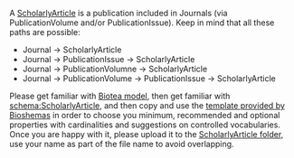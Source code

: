 A [ScholarlyArticle](https://schema.org/ScholarlyArticle) is a publication included in Journals (via PublicationVolume and/or PublicationIssue). Keep in mind that all these paths are possible:
* Journal -> ScholarlyArticle
* Journal -> PublicationIssue -> ScholarlyArticle
* Journal -> PublicationVolumne -> ScholarlyArticle
* Journal -> PublicationVolume -> PublicationIssue -> ScholarlyArticle

Please get familiar with [Biotea model](https://drive.google.com/drive/folders/1AYKXrowHpsF9cstn0FeJhpbgfi9T_MeC), 
then get familiar with [schema:ScholarlyArticle](https://schema.org/ScholarlyArticle), and then copy and use the [template provided by Bioshemas](./template.md) 
in order to choose you minimum, recommended and optional properties with cardinalities and suggestions on controlled vocabularies. 
Once you are happy with it, please upload it to the [ScholarlyArticle folder](../ScholarlyArticle/), 
use your name as part of the file name to avoid overlapping.